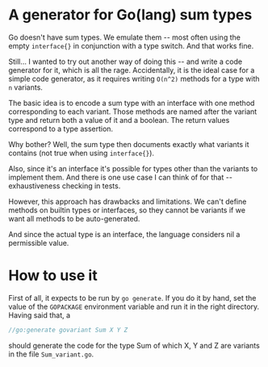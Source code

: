# A generator for Go(lang) sum types

Go doesn't have sum types. We emulate them -- most often using the empty
`interface{}` in conjunction with a type switch. And that works fine.

Still... I wanted to try out another way of doing this -- and write a code
generator for it, which is all the rage. Accidentally, it is the ideal case for
a simple code generator, as it requires writing `O(n^2)` methods for a type
with `n` variants.

The basic idea is to encode a sum type with an interface with one method
corresponding to each variant. Those methods are named after the variant type
and return both a value of it and a boolean. The return values correspond to a
type assertion.

Why bother? Well, the sum type then documents exactly what variants it
contains (not true when using `interface{}`).

Also, since it's an interface it's possible for types other than the variants
to implement them. And there is one use case I can think of for that --
exhaustiveness checking in tests.

However, this approach has drawbacks and limitations. We can't define methods
on builtin types or interfaces, so they cannot be variants if we want all
methods to be auto-generated.

And since the actual type is an interface, the language considers nil a
permissible value.

# How to use it

First of all, it expects to be run by `go generate`. If you do it by hand, set
the value of the `GOPACKAGE` environment variable and run it in the right
directory. Having said that, a

```go
//go:generate govariant Sum X Y Z
```

should generate the code for the type Sum of which X, Y and Z are variants in
the file `Sum_variant.go`.
